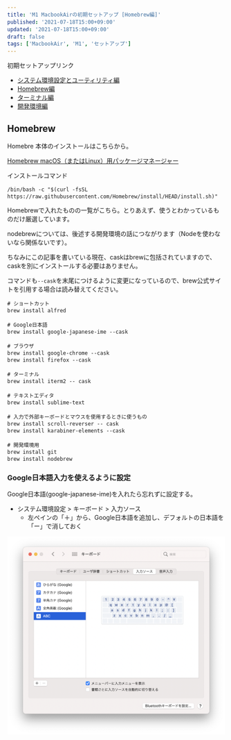 ```yaml
---
title: 'M1 MacbookAirの初期セットアップ [Homebrew編]'
published: '2021-07-18T15:00+09:00'
updated: '2021-07-18T15:00+09:00'
draft: false
tags: ['MacbookAir', 'M1', 'セットアップ']
---
```


初期セットアップリンク
- [システム環境設定とユーティリティ編](/2021_07_11_macbook_setup_init.md)
- [Homebrew編]()
- [ターミナル編]()
- [開発環境編]()

## Homebrew

Homebre 本体のインストールはこちらから。

[Homebrew macOS（またはLinux）用パッケージマネージャー](https://brew.sh/index_ja)


インストールコマンド

```console
/bin/bash -c "$(curl -fsSL https://raw.githubusercontent.com/Homebrew/install/HEAD/install.sh)"
```


Homebrewで入れたものの一覧がこちら。とりあえず、使うとわかっているものだけ厳選しています。

nodebrewについては、後述する開発環境の話につながります（Nodeを使わないなら関係ないです）。

ちなみにこの記事を書いている現在、caskはbrewに包括されていますので、caskを別にインストールする必要はありません。

コマンドも`--cask`を末尾につけるように変更になっているので、brew公式サイトを引用する場合は読み替えてください。

```console
# ショートカット
brew install alfred

# Google日本語
brew install google-japanese-ime --cask

# ブラウザ
brew install google-chrome --cask
brew install firefox --cask

# ターミナル
brew install iterm2 -- cask

# テキストエディタ
brew install sublime-text

# 入力で外部キーボードとマウスを使用するときに使うもの
brew install scroll-reverser -- cask
brew install karabiner-elements --cask

# 開発環境用
brew install git
brew install nodebrew
```


### Google日本語入力を使えるように設定

Google日本語(google-japanese-ime)を入れたら忘れずに設定する。

- システム環境設定 > キーボード > 入力ソース
    - 左ペインの「＋」から、Google日本語を追加し、デフォルトの日本語を「ー」で消しておく

![macbook_setup](./macbook_setup/font.png) 
